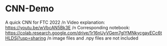 # CNN-Demo
 A quick CNN for FTC 2022 /n
 Video explanation: https://youtu.be/wVbcAN5Bk3E /n
 Corresponding notebook: https://colab.research.google.com/drive/1r16nUyVGem7gIYMNkycgayECc6tHLDSj?usp=sharing /n
 image files and .npy files are not included
